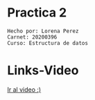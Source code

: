 # Practica 2
```
Hecho por: Lorena Perez
Carnet: 20200396
Curso: Estructura de datos
```
# Links-Video
[Ir al video :)](https://youtu.be/td5aRor1vcc)